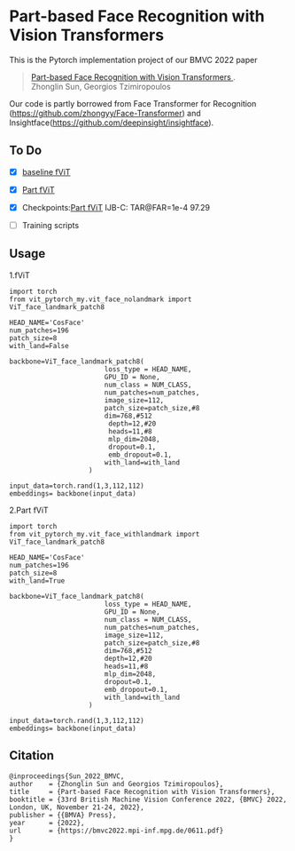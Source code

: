 # Part-based Face Recognition with Vision Transformers

This is the Pytorch implementation project of our BMVC 2022 paper

>[Part-based Face Recognition with Vision Transformers ](https://bmvc2022.mpi-inf.mpg.de/0611.pdf). 
><br>Zhonglin Sun, Georgios Tzimiropoulos<br>



Our code is partly borrowed from Face Transformer for Recognition (https://github.com/zhongyy/Face-Transformer) and Insightface(https://github.com/deepinsight/insightface).

## To Do
- [x] [baseline fViT](vit_pytorch_my/vit_face_nolandmark)
- [x] [Part fViT](vit_pytorch_my/vit_face_withlandmark)
- [x] Checkpoints:[Part fViT](https://drive.google.com/file/d/1ev-y0aOmt1mhQCCZwh3ef204ibszi1Rl/view?usp=sharing) IJB-C: TAR@FAR=1e-4 97.29
- [ ] Training scripts




## Usage
1.fViT
```
import torch
from vit_pytorch_my.vit_face_nolandmark import ViT_face_landmark_patch8

HEAD_NAME='CosFace'
num_patches=196
patch_size=8
with_land=False

backbone=ViT_face_landmark_patch8(
                        loss_type = HEAD_NAME,
                        GPU_ID = None,
                        num_class = NUM_CLASS,
                        num_patches=num_patches,
                        image_size=112,
                        patch_size=patch_size,#8
                        dim=768,#512
                         depth=12,#20
                         heads=11,#8
                         mlp_dim=2048,
                         dropout=0.1,
                         emb_dropout=0.1,
                        with_land=with_land
                    )

input_data=torch.rand(1,3,112,112)
embeddings= backbone(input_data)
```

2.Part fViT
```
import torch
from vit_pytorch_my.vit_face_withlandmark import ViT_face_landmark_patch8

HEAD_NAME='CosFace'
num_patches=196  
patch_size=8
with_land=True

backbone=ViT_face_landmark_patch8(
                        loss_type = HEAD_NAME,
                        GPU_ID = None,
                        num_class = NUM_CLASS,
                        num_patches=num_patches,
                        image_size=112,
                        patch_size=patch_size,#8
                        dim=768,#512
                        depth=12,#20
                        heads=11,#8
                        mlp_dim=2048,
                        dropout=0.1,
                        emb_dropout=0.1,
                        with_land=with_land
                    )

input_data=torch.rand(1,3,112,112)
embeddings= backbone(input_data)
```


## Citation
```
@inproceedings{Sun_2022_BMVC,
author    = {Zhonglin Sun and Georgios Tzimiropoulos},
title     = {Part-based Face Recognition with Vision Transformers},
booktitle = {33rd British Machine Vision Conference 2022, {BMVC} 2022, London, UK, November 21-24, 2022},
publisher = {{BMVA} Press},
year      = {2022},
url       = {https://bmvc2022.mpi-inf.mpg.de/0611.pdf}
}
```


